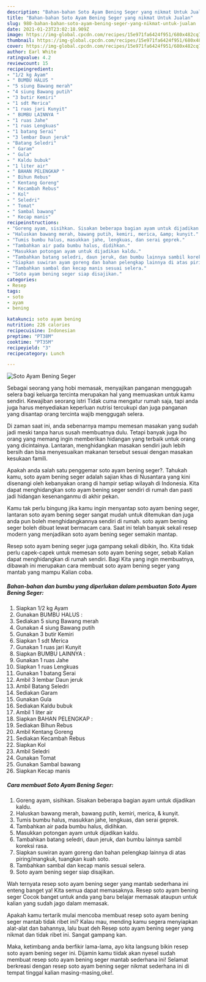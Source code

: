 ```yaml
---
description: "Bahan-bahan Soto Ayam Bening Seger yang nikmat Untuk Jualan"
title: "Bahan-bahan Soto Ayam Bening Seger yang nikmat Untuk Jualan"
slug: 980-bahan-bahan-soto-ayam-bening-seger-yang-nikmat-untuk-jualan
date: 2021-01-23T23:02:18.909Z
image: https://img-global.cpcdn.com/recipes/15e971fa6424f951/680x482cq70/soto-ayam-bening-seger-foto-resep-utama.jpg
thumbnail: https://img-global.cpcdn.com/recipes/15e971fa6424f951/680x482cq70/soto-ayam-bening-seger-foto-resep-utama.jpg
cover: https://img-global.cpcdn.com/recipes/15e971fa6424f951/680x482cq70/soto-ayam-bening-seger-foto-resep-utama.jpg
author: Earl White
ratingvalue: 4.2
reviewcount: 15
recipeingredient:
- "1/2 kg Ayam"
- " BUMBU HALUS "
- "5 siung Bawang merah"
- "4 siung Bawang putih"
- "3 butir Kemiri"
- "1 sdt Merica"
- "1 ruas jari Kunyit"
- " BUMBU LAINNYA "
- "1 ruas Jahe"
- "1 ruas Lengkuas"
- "1 batang Serai"
- "3 lembar Daun jeruk"
- "Batang Seledri"
- " Garam"
- " Gula"
- " Kaldu bubuk"
- "1 liter air"
- " BAHAN PELENGKAP "
- " Bihun Rebus"
- " Kentang Goreng"
- " Kecambah Rebus"
- " Kol"
- " Seledri"
- " Tomat"
- " Sambal bawang"
- " Kecap manis"
recipeinstructions:
- "Goreng ayam, sisihkan. Sisakan beberapa bagian ayam untuk dijadikan kaldu."
- "Haluskan bawang merah, bawang putih, kemiri, merica, &amp; kunyit."
- "Tumis bumbu halus, masukkan jahe, lengkuas, dan serai geprek."
- "Tambahkan air pada bumbu halus, didihkan."
- "Masukkan potongan ayam untuk dijadikan kaldu."
- "Tambahkan batang seledri, daun jeruk, dan bumbu lainnya sambil koreksi rasa."
- "Siapkan suwiran ayam goreng dan bahan pelengkap lainnya di atas piring/mangkuk, tuangkan kuah soto."
- "Tambahkan sambal dan kecap manis sesuai selera."
- "Soto ayam bening seger siap disajikan."
categories:
- Resep
tags:
- soto
- ayam
- bening

katakunci: soto ayam bening 
nutrition: 226 calories
recipecuisine: Indonesian
preptime: "PT38M"
cooktime: "PT35M"
recipeyield: "3"
recipecategory: Lunch

---
```



![Soto Ayam Bening Seger](https://img-global.cpcdn.com/recipes/15e971fa6424f951/680x482cq70/soto-ayam-bening-seger-foto-resep-utama.jpg)

Sebagai seorang yang hobi memasak, menyajikan panganan menggugah selera bagi keluarga tercinta merupakan hal yang memuaskan untuk kamu sendiri. Kewajiban seorang istri Tidak cuma mengatur rumah saja, tapi anda juga harus menyediakan keperluan nutrisi tercukupi dan juga panganan yang disantap orang tercinta wajib menggugah selera.

Di zaman  saat ini, anda sebenarnya mampu memesan masakan yang sudah jadi meski tanpa harus susah membuatnya dulu. Tetapi banyak juga lho orang yang memang ingin memberikan hidangan yang terbaik untuk orang yang dicintainya. Lantaran, menghidangkan masakan sendiri jauh lebih bersih dan bisa menyesuaikan makanan tersebut sesuai dengan masakan kesukaan famili. 



Apakah anda salah satu penggemar soto ayam bening seger?. Tahukah kamu, soto ayam bening seger adalah sajian khas di Nusantara yang kini disenangi oleh kebanyakan orang di hampir setiap wilayah di Indonesia. Kita dapat menghidangkan soto ayam bening seger sendiri di rumah dan pasti jadi hidangan kesenanganmu di akhir pekan.

Kamu tak perlu bingung jika kamu ingin menyantap soto ayam bening seger, lantaran soto ayam bening seger sangat mudah untuk ditemukan dan juga anda pun boleh menghidangkannya sendiri di rumah. soto ayam bening seger boleh dibuat lewat bermacam cara. Saat ini telah banyak sekali resep modern yang menjadikan soto ayam bening seger semakin mantap.

Resep soto ayam bening seger juga gampang sekali dibikin, lho. Kita tidak perlu capek-capek untuk memesan soto ayam bening seger, sebab Kalian dapat menghidangkan di rumah sendiri. Bagi Kita yang ingin membuatnya, dibawah ini merupakan cara membuat soto ayam bening seger yang mantab yang mampu Kalian coba.

<!--inarticleads1-->

##### Bahan-bahan dan bumbu yang diperlukan dalam pembuatan Soto Ayam Bening Seger:

1. Siapkan 1/2 kg Ayam
1. Gunakan  BUMBU HALUS :
1. Sediakan 5 siung Bawang merah
1. Gunakan 4 siung Bawang putih
1. Gunakan 3 butir Kemiri
1. Siapkan 1 sdt Merica
1. Gunakan 1 ruas jari Kunyit
1. Siapkan  BUMBU LAINNYA :
1. Gunakan 1 ruas Jahe
1. Siapkan 1 ruas Lengkuas
1. Gunakan 1 batang Serai
1. Ambil 3 lembar Daun jeruk
1. Ambil Batang Seledri
1. Sediakan  Garam
1. Gunakan  Gula
1. Sediakan  Kaldu bubuk
1. Ambil 1 liter air
1. Siapkan  BAHAN PELENGKAP :
1. Sediakan  Bihun Rebus
1. Ambil  Kentang Goreng
1. Sediakan  Kecambah Rebus
1. Siapkan  Kol
1. Ambil  Seledri
1. Gunakan  Tomat
1. Gunakan  Sambal bawang
1. Siapkan  Kecap manis




<!--inarticleads2-->

##### Cara membuat Soto Ayam Bening Seger:

1. Goreng ayam, sisihkan. Sisakan beberapa bagian ayam untuk dijadikan kaldu.
1. Haluskan bawang merah, bawang putih, kemiri, merica, &amp; kunyit.
1. Tumis bumbu halus, masukkan jahe, lengkuas, dan serai geprek.
1. Tambahkan air pada bumbu halus, didihkan.
1. Masukkan potongan ayam untuk dijadikan kaldu.
1. Tambahkan batang seledri, daun jeruk, dan bumbu lainnya sambil koreksi rasa.
1. Siapkan suwiran ayam goreng dan bahan pelengkap lainnya di atas piring/mangkuk, tuangkan kuah soto.
1. Tambahkan sambal dan kecap manis sesuai selera.
1. Soto ayam bening seger siap disajikan.




Wah ternyata resep soto ayam bening seger yang mantab sederhana ini enteng banget ya! Kita semua dapat memasaknya. Resep soto ayam bening seger Cocok banget untuk anda yang baru belajar memasak ataupun untuk kalian yang sudah jago dalam memasak.

Apakah kamu tertarik mulai mencoba membuat resep soto ayam bening seger mantab tidak ribet ini? Kalau mau, mending kamu segera menyiapkan alat-alat dan bahannya, lalu buat deh Resep soto ayam bening seger yang nikmat dan tidak ribet ini. Sangat gampang kan. 

Maka, ketimbang anda berfikir lama-lama, ayo kita langsung bikin resep soto ayam bening seger ini. Dijamin kamu tiidak akan nyesel sudah membuat resep soto ayam bening seger mantab sederhana ini! Selamat berkreasi dengan resep soto ayam bening seger nikmat sederhana ini di tempat tinggal kalian masing-masing,oke!.

